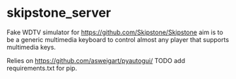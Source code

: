 # skipstone_server

Fake WDTV simulator for https://github.com/Skipstone/Skipstone
aim is to be a generic multimedia keyboard to control almost any
player that supports multimedia keys.

Relies on https://github.com/asweigart/pyautogui/ TODO add requirements.txt for pip.
